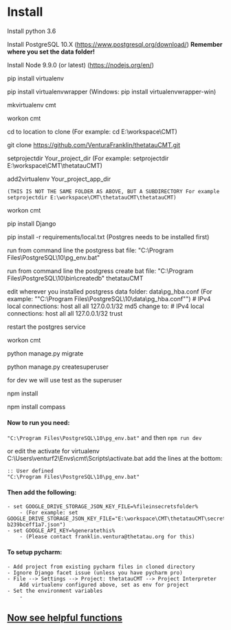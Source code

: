Install
=========

Install python 3.6

Install PostgreSQL 10.X (https://www.postgresql.org/download/)
    __Remember where you set the data folder!__

Install Node 9.9.0 (or latest) (https://nodejs.org/en/)

pip install virtualenv

pip install virtualenvwrapper (Windows: pip install virtualenvwrapper-win)

mkvirtualenv cmt

workon cmt

cd to location to clone (For example: cd E:\workspace\CMT)

git clone https://github.com/VenturaFranklin/thetatauCMT.git

setprojectdir Your_project_dir (For example: setprojectdir E:\workspace\CMT\thetatauCMT)

add2virtualenv Your_project_app_dir

    (THIS IS NOT THE SAME FOLDER AS ABOVE, BUT A SUBDIRECTORY For example setprojectdir E:\workspace\CMT\thetatauCMT\thetatauCMT)

workon cmt

pip install Django

pip install -r requirements/local.txt (Postgres needs to be installed first)

run from command line the postgress bat file: "C:\Program Files\PostgreSQL\10\pg_env.bat"

run from command line the postgress create bat file: "C:\Program Files\PostgreSQL\10\bin\createdb" thetatauCMT

edit wherever you installed postgress data folder: data\pg_hba.conf (For example: ""C:\Program Files\PostgreSQL\10\data\pg_hba.conf"")
    # IPv4 local connections:
    host    all             all             127.0.0.1/32            md5
change to:
    # IPv4 local connections:
    host    all             all             127.0.0.1/32            trust

restart the postgres service

workon cmt

python manage.py migrate

python manage.py createsuperuser

for dev we will use test as the superuser

npm install

npm install compass


#### Now to run you need:
`"C:\Program Files\PostgreSQL\10\pg_env.bat"`
and then
`npm run dev`

or edit the activate for virtualenv
C:\Users\venturf2\Envs\cmt\Scripts\activate.bat
add the lines at the bottom:
```
:: User defined
"C:\Program Files\PostgreSQL\10\pg_env.bat"
```

#### Then add the following:
    - set GOOGLE_DRIVE_STORAGE_JSON_KEY_FILE=%fileinsecretsfolder%
        - (For example: set GOOGLE_DRIVE_STORAGE_JSON_KEY_FILE="E:\workspace\CMT\thetatauCMT\secrets\ChapterManagementTool-b239bceff1a7.json")
    - set GOOGLE_API_KEY=%generatethis%
        - (Please contact franklin.ventura@thetatau.org for this)

#### To setup pycharm:
    - Add project from existing pycharm files in cloned directory
    - Ignore Django facet issue (unless you have pycharm pro)
    - File --> Settings --> Project: thetatauCMT --> Project Interpreter
        Add virtualenv configured above, set as env for project
    - Set the environment variables
        - 


## [Now see helpful functions](useful_functions.md)
